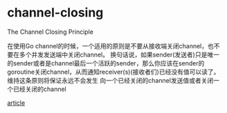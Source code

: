 # channel-closing

The Channel Closing Principle

在使用Go channel的时候，一个适用的原则是不要从接收端关闭channel，也不要在多个并发发送端中关闭channel。
换句话说，如果sender(发送者)只是唯一的sender或者是channel最后一个活跃的sender，那么你应该在sender的
goroutine关闭channel，从而通知receiver(s)(接收者们)已经没有值可以读了。维持这条原则将保证永远不会发生
向一个已经关闭的channel发送值或者关闭一个已经关闭的channel

[article](https://studygolang.com/articles/9478)
